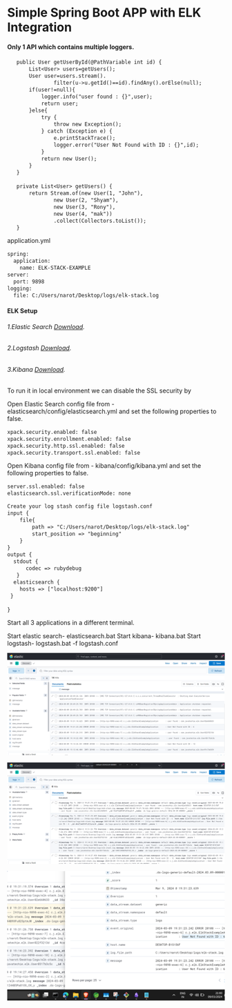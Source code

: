 # Simple Spring Boot APP with ELK Integration


#### Only 1 API which contains multiple loggers. 

 ```@GetMapping("/getUser/{id}")
    public User getUserById(@PathVariable int id) {
		List<User> users=getUsers();
		User user=users.stream().
				filter(u->u.getId()==id).findAny().orElse(null);
		if(user!=null){
			logger.info("user found : {}",user);
			return user;
		}else{
			try {
				throw new Exception();
			} catch (Exception e) {
				e.printStackTrace();
				logger.error("User Not Found with ID : {}",id);
			}
			return new User();
		}
    }

    private List<User> getUsers() {
        return Stream.of(new User(1, "John"),
				new User(2, "Shyam"),
				new User(3, "Rony"),
				new User(4, "mak"))
				.collect(Collectors.toList());
    }
```

application.yml
```
spring:
  application:
    name: ELK-STACK-EXAMPLE
server:
  port: 9898
logging:
  file: C:/Users/narot/Desktop/logs/elk-stack.log
```

#### ELK Setup 
###### 1.Elastic Search [Download](https://www.elastic.co/downloads/elasticsearch).
###### 2.Logstash [Download](https://www.elastic.co/downloads/kibana).
###### 3.Kibana [Download](https://artifacts.elastic.co/downloads/logstash/logstash-7.6.2.zip).


To run it in local environment we can disable the SSL security by

Open Elastic Search config file from - elasticsearch/config/elasticsearch.yml and set the following properties to false. 
```
xpack.security.enabled: false
xpack.security.enrollment.enabled: false
xpack.security.http.ssl.enabled: false
xpack.security.transport.ssl.enabled: false
```
Open Kibana config file from - kibana/config/kibana.yml and set the following properties to false. 
```
server.ssl.enabled: false
elasticsearch.ssl.verificationMode: none
```

```
Create your log stash config file logstash.conf
input {
	file{
		path => "C:/Users/narot/Desktop/logs/elk-stack.log"
		start_position => "beginning"	
	}
}
output {
  stdout { 
	  codec => rubydebug
   }
  elasticsearch { 
	hosts => ["localhost:9200"]
 }
  
}
```

Start all 3 applications in a different terminal.

Start elastic search- elasticsearch.bat
Start kibana- kibana.bat 
Start logstash-  logstash.bat -f logstash.conf

![alt tag](https://github.com/narottamaswal/spring-elk-demo/blob/main/images/Screenshot%202024-03-09%20211054.png)

![alt tag](https://github.com/narottamaswal/spring-elk-demo/blob/main/images/Screenshot%202024-03-09%20204744.png)

![alt tag](https://github.com/narottamaswal/spring-elk-demo/blob/main/images/Screenshot%202024-03-09%20210045.png)


